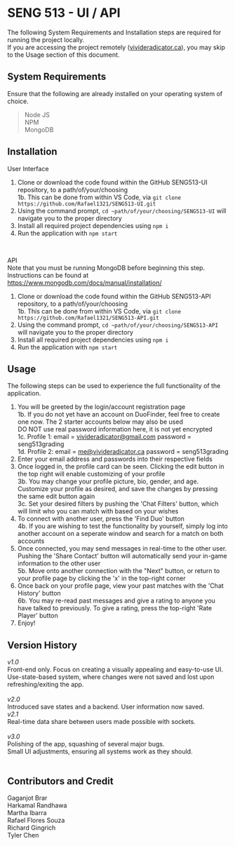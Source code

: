 # SENG 513 - UI / API

The following System Requirements and Installation steps are required for running the project locally. <br>
If you are accessing the project remotely ([vivideradicator.ca](http://www.vivideradicator.ca)), you may skip to the Usage section of this document. <br>

## System Requirements
Ensure that the following are already installed on your operating system of choice. <br>
> Node JS <br>
> NPM <br>
> MongoDB

## Installation
User Interface
1. Clone or download the code found within the GitHub SENG513-UI repository, to a path/of/your/choosing <br>
1b. This can be done from within VS Code, via `git clone https://github.com/Rafael1321/SENG513-UI.git` <br>
2. Using the command prompt, `cd ~path/of/your/choosing/SENG513-UI` will navigate you to the proper directory <br>
3. Install all required project dependencies using `npm i` <br>
4. Run the application with `npm start` <br>
</br>

API <br>
Note that you must be running MongoDB before beginning this step. <br> 
Instructions can be found at https://www.mongodb.com/docs/manual/installation/ <br>
1. Clone or download the code found within the GitHub SENG513-API repository, to a path/of/your/choosing <br>
1b. This can be done from within VS Code, via `git clone https://github.com/Rafael1321/SENG513-API.git` <br>
2. Using the command prompt, `cd ~path/of/your/choosing/SENG513-API` will navigate you to the proper directory <br>
3. Install all required project dependencies using `npm i` <br>
4. Run the application with `npm start` <br> 

## Usage
The following steps can be used to experience the full functionality of the application. </br>

1. You will be greeted by the login/account registration page <br>
1b. If you do not yet have an account on DuoFinder, feel free to create one now. The 2 starter accounts below may also be used <br>
DO NOT use real password information here, it is not yet encrypted <br>
1c. Profile 1: email = vivideradicator@gmail.com password = seng513grading <br>
1d. Profile 2: email = me@vivideradicator.ca password = seng513grading <br>
2. Enter your email address and passwords into their respective fields <br>
3. Once logged in, the profile card can be seen. Clicking the edit button in the top right will enable customizing of your profile <br>
3b. You may change your profile picture, bio, gender, and age. Customize your profile as desired, and save the changes by pressing the same edit button again <br>
3c. Set your desired filters by pushing the 'Chat Filters' button, which will limit who you can match with based on your wishes <br>
4. To connect with another user, press the 'Find Duo' button <br>
4b. If you are wishing to test the functionality by yourself, simply log into another account on a seperate window and search for a match on both accounts <br>
5. Once connected, you may send messages in real-time to the other user. Pushing the 'Share Contact' button will automatically send your in-game information to the other user <br>
5b. Move onto another connection with the "Next" button, or return to your profile page by clicking the 'x' in the top-right corner <br>
6. Once back on your profile page, view your past matches with the 'Chat History' button <br>
6b. You may re-read past messages and give a rating to anyone you have talked to previously. To give a rating, press the top-right 'Rate Player' button <br>
7. Enjoy!

## Version History
*v1.0* <br>
Front-end only. Focus on creating a visually appealing and easy-to-use UI. <br>
Use-state-based system, where changes were not saved and lost upon refreshing/exiting the app. <br>
<br>
*v2.0* </br>
Introduced save states and a backend. User information now saved. <br>
*v2.1* </br>
Real-time data share between users made possible with sockets. <br>
<br>
*v3.0* <br>
Polishing of the app, squashing of several major bugs.  <br>
Small UI adjustments, ensuring all systems work as they should. <br>
<br>


## Contributors and Credit
Gaganjot Brar <br>
Harkamal Randhawa <br>
Martha Ibarra <br>
Rafael Flores Souza <br>
Richard Gingrich <br>
Tyler Chen 
